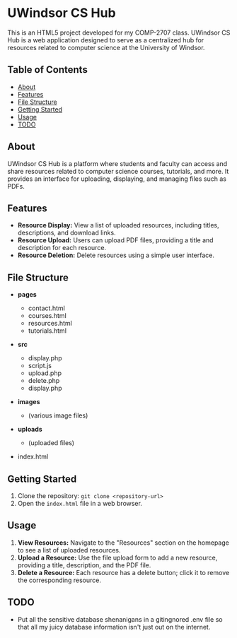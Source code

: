 # UWindsor CS Hub

This is an HTML5 project developed for my COMP-2707 class.
UWindsor CS Hub is a web application designed to serve as a centralized hub for resources related to computer science at the University of Windsor.

## Table of Contents

- [About](#about)
- [Features](#features)
- [File Structure](#file-structure)
- [Getting Started](#getting-started)
- [Usage](#usage)
- [TODO](#TODO)

## About

UWindsor CS Hub is a platform where students and faculty can access and share resources related to computer science courses, tutorials, and more. It provides an interface for uploading, displaying, and managing files such as PDFs.

## Features

- **Resource Display:** View a list of uploaded resources, including titles, descriptions, and download links.
- **Resource Upload:** Users can upload PDF files, providing a title and description for each resource.
- **Resource Deletion:** Delete resources using a simple user interface.

## File Structure

- **pages**
  - contact.html
  - courses.html
  - resources.html
  - tutorials.html

- **src**
  - display.php
  - script.js
  - upload.php
  - delete.php
  - display.php
  
- **images**
  - (various image files)
 
- **uploads**
  - (uploaded files)

- index.html

## Getting Started

1. Clone the repository: `git clone <repository-url>`
2. Open the `index.html` file in a web browser.

## Usage

1. **View Resources:** Navigate to the "Resources" section on the homepage to see a list of uploaded resources.
2. **Upload a Resource:** Use the file upload form to add a new resource, providing a title, description, and the PDF file.
3. **Delete a Resource:** Each resource has a delete button; click it to remove the corresponding resource.

## TODO

- Put all the sensitive database shenanigans in a gitingnored .env file so that all my juicy database information isn't just out on the internet.
